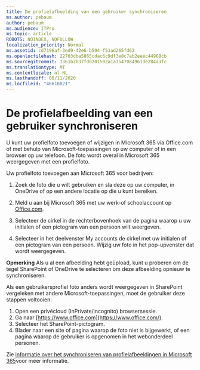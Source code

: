 ```yaml
---
title: De profielafbeelding van een gebruiker synchroniseren
ms.author: pebaum
author: pebaum
ms.audience: ITPro
ms.topic: article
ROBOTS: NOINDEX, NOFOLLOW
localization_priority: Normal
ms.assetid: cd7196af-3ed9-42e6-b594-f51ad265fd63
ms.openlocfilehash: 22703dba5865cdac6c9df3e8c7ab2eeec44968cb
ms.sourcegitcommit: 1361b2b37fd0201502a1a3547084961de284a3fc
ms.translationtype: MT
ms.contentlocale: nl-NL
ms.lasthandoff: 08/11/2020
ms.locfileid: "46616821"
---
```

# <a name="sync-a-users-profile-picture"></a>De profielafbeelding van een gebruiker synchroniseren

U kunt uw profielfoto toevoegen of wijzigen in Microsoft 365 via Office.com of met behulp van Microsoft-toepassingen op uw computer of in een browser op uw telefoon. De foto wordt overal in Microsoft 365 weergegeven met een profielfoto.

Uw profielfoto toevoegen aan Microsoft 365 voor bedrijven:

1. Zoek de foto die u wilt gebruiken en sla deze op uw computer, in OneDrive of op een andere locatie op die u kunt bereiken.

2. Meld u aan bij Microsoft 365 met uw werk-of schoolaccount op [Office.com](https://www.office.com).

3. Selecteer de cirkel in de rechterbovenhoek van de pagina waarop u uw initialen of een pictogram van een persoon wilt weergeven.

4. Selecteer in het deelvenster My accounts de cirkel met uw initialen of een pictogram van een persoon. Wijzig uw foto in het pop-upvenster dat wordt weergegeven.

**Opmerking** Als u al een afbeelding hebt geüpload, kunt u proberen om de tegel SharePoint of OneDrive te selecteren om deze afbeelding opnieuw te synchroniseren.

Als een gebruikersprofiel foto anders wordt weergegeven in SharePoint vergeleken met andere Microsoft-toepassingen, moet de gebruiker deze stappen voltooien:

1. Open een privécloud (InPrivate/incognito) browsersessie.
2. Ga naar [https://www.office.com](https://www.office.com/).
3. Selecteer het SharePoint-pictogram.
4. Blader naar een site of pagina waarop de foto niet is bijgewerkt, of een pagina waarop de gebruiker is opgenomen in het webonderdeel personen.

Zie [informatie over het synchroniseren van profielafbeeldingen in Microsoft 365](https://support.office.com/article/information-about-profile-picture-synchronization-in-office-365-20594d76-d054-4af4-a660-401133e3d48a)voor meer informatie.


